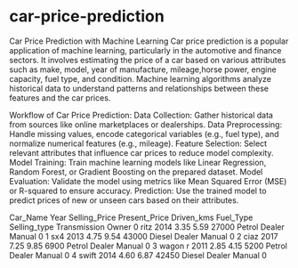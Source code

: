 # car-price-prediction
Car Price Prediction with Machine Learning
Car price prediction is a popular application of machine learning, particularly in the automotive and finance sectors. It involves estimating the price of a car based on various attributes such as make, model, year of manufacture, mileage,horse power, engine capacity, fuel type, and condition. Machine learning algorithms analyze historical data to understand patterns and relationships between these features and the car prices.

Workflow of Car Price Prediction:
Data Collection: Gather historical data from sources like online marketplaces or dealerships.
Data Preprocessing: Handle missing values, encode categorical variables (e.g., fuel type), and normalize numerical features (e.g., mileage).
Feature Selection: Select relevant attributes that influence car prices to reduce model complexity.
Model Training: Train machine learning models like Linear Regression, Random Forest, or Gradient Boosting on the prepared dataset.
Model Evaluation: Validate the model using metrics like Mean Squared Error (MSE) or R-squared to ensure accuracy.
Prediction: Use the trained model to predict prices of new or unseen cars based on their attributes.

Car_Name	Year	Selling_Price	Present_Price	Driven_kms	Fuel_Type	Selling_type	Transmission	Owner
0	ritz	2014	3.35	5.59	27000	Petrol	Dealer	Manual	0
1	sx4	2013	4.75	9.54	43000	Diesel	Dealer	Manual	0
2	ciaz	2017	7.25	9.85	6900	Petrol	Dealer	Manual	0
3	wagon r	2011	2.85	4.15	5200	Petrol	Dealer	Manual	0
4	swift	2014	4.60	6.87	42450	Diesel	Dealer	Manual	0



